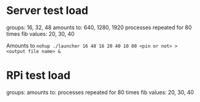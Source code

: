 # Server test load

groups: 16, 32, 48
amounts to: 640, 1280, 1920 processes
repeated for 80 times
fib values: 20, 30, 40

Amounts to
`nohup ./launcher 16 48 16 20 40 10 80 <pin or not> > <output file name> &`

# RPi test load
groups: 
amounts to:  processes
repeated for 80 times
fib values: 20, 30, 40